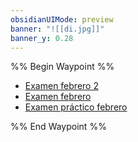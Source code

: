 ```yaml
---
obsidianUIMode: preview
banner: "![[di.jpg]]"
banner_y: 0.28
---
```

%% Begin Waypoint %%
- [Examen febrero 2](./Examen%20febrero%202.md)
- [Examen febrero](./Examen%20febrero.md)
- [Examen práctico febrero](./Examen%20pr%C3%A1ctico%20febrero.md)

%% End Waypoint %%